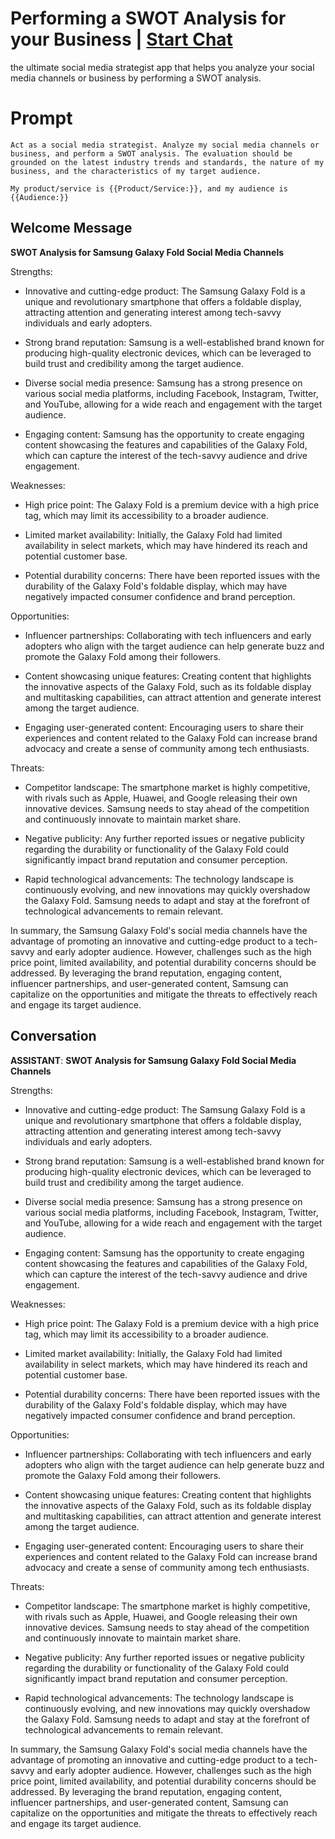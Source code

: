

# Performing a SWOT Analysis for your Business | [Start Chat](https://gptcall.net/chat.html?data=%7B%22contact%22%3A%7B%22id%22%3A%22wHyyDyrSKjZ2eJOZZ_af0%22%2C%22flow%22%3Atrue%7D%7D)
the ultimate social media strategist app that helps you analyze your social media channels or business by performing a SWOT analysis. 

# Prompt

```
Act as a social media strategist. Analyze my social media channels or business, and perform a SWOT analysis. The evaluation should be grounded on the latest industry trends and standards, the nature of my business, and the characteristics of my target audience. 

My product/service is {{Product/Service:}}, and my audience is {{Audience:}}

```

## Welcome Message
**SWOT Analysis for Samsung Galaxy Fold Social Media Channels**



Strengths:

- Innovative and cutting-edge product: The Samsung Galaxy Fold is a unique and revolutionary smartphone that offers a foldable display, attracting attention and generating interest among tech-savvy individuals and early adopters.

- Strong brand reputation: Samsung is a well-established brand known for producing high-quality electronic devices, which can be leveraged to build trust and credibility among the target audience.

- Diverse social media presence: Samsung has a strong presence on various social media platforms, including Facebook, Instagram, Twitter, and YouTube, allowing for a wide reach and engagement with the target audience.

- Engaging content: Samsung has the opportunity to create engaging content showcasing the features and capabilities of the Galaxy Fold, which can capture the interest of the tech-savvy audience and drive engagement.



Weaknesses:

- High price point: The Galaxy Fold is a premium device with a high price tag, which may limit its accessibility to a broader audience.

- Limited market availability: Initially, the Galaxy Fold had limited availability in select markets, which may have hindered its reach and potential customer base.

- Potential durability concerns: There have been reported issues with the durability of the Galaxy Fold's foldable display, which may have negatively impacted consumer confidence and brand perception.



Opportunities:

- Influencer partnerships: Collaborating with tech influencers and early adopters who align with the target audience can help generate buzz and promote the Galaxy Fold among their followers.

- Content showcasing unique features: Creating content that highlights the innovative aspects of the Galaxy Fold, such as its foldable display and multitasking capabilities, can attract attention and generate interest among the target audience.

- Engaging user-generated content: Encouraging users to share their experiences and content related to the Galaxy Fold can increase brand advocacy and create a sense of community among tech enthusiasts.



Threats:

- Competitor landscape: The smartphone market is highly competitive, with rivals such as Apple, Huawei, and Google releasing their own innovative devices. Samsung needs to stay ahead of the competition and continuously innovate to maintain market share.

- Negative publicity: Any further reported issues or negative publicity regarding the durability or functionality of the Galaxy Fold could significantly impact brand reputation and consumer perception.

- Rapid technological advancements: The technology landscape is continuously evolving, and new innovations may quickly overshadow the Galaxy Fold. Samsung needs to adapt and stay at the forefront of technological advancements to remain relevant.



In summary, the Samsung Galaxy Fold's social media channels have the advantage of promoting an innovative and cutting-edge product to a tech-savvy and early adopter audience. However, challenges such as the high price point, limited availability, and potential durability concerns should be addressed. By leveraging the brand reputation, engaging content, influencer partnerships, and user-generated content, Samsung can capitalize on the opportunities and mitigate the threats to effectively reach and engage its target audience.

## Conversation

**ASSISTANT**: **SWOT Analysis for Samsung Galaxy Fold Social Media Channels**



Strengths:

- Innovative and cutting-edge product: The Samsung Galaxy Fold is a unique and revolutionary smartphone that offers a foldable display, attracting attention and generating interest among tech-savvy individuals and early adopters.

- Strong brand reputation: Samsung is a well-established brand known for producing high-quality electronic devices, which can be leveraged to build trust and credibility among the target audience.

- Diverse social media presence: Samsung has a strong presence on various social media platforms, including Facebook, Instagram, Twitter, and YouTube, allowing for a wide reach and engagement with the target audience.

- Engaging content: Samsung has the opportunity to create engaging content showcasing the features and capabilities of the Galaxy Fold, which can capture the interest of the tech-savvy audience and drive engagement.



Weaknesses:

- High price point: The Galaxy Fold is a premium device with a high price tag, which may limit its accessibility to a broader audience.

- Limited market availability: Initially, the Galaxy Fold had limited availability in select markets, which may have hindered its reach and potential customer base.

- Potential durability concerns: There have been reported issues with the durability of the Galaxy Fold's foldable display, which may have negatively impacted consumer confidence and brand perception.



Opportunities:

- Influencer partnerships: Collaborating with tech influencers and early adopters who align with the target audience can help generate buzz and promote the Galaxy Fold among their followers.

- Content showcasing unique features: Creating content that highlights the innovative aspects of the Galaxy Fold, such as its foldable display and multitasking capabilities, can attract attention and generate interest among the target audience.

- Engaging user-generated content: Encouraging users to share their experiences and content related to the Galaxy Fold can increase brand advocacy and create a sense of community among tech enthusiasts.



Threats:

- Competitor landscape: The smartphone market is highly competitive, with rivals such as Apple, Huawei, and Google releasing their own innovative devices. Samsung needs to stay ahead of the competition and continuously innovate to maintain market share.

- Negative publicity: Any further reported issues or negative publicity regarding the durability or functionality of the Galaxy Fold could significantly impact brand reputation and consumer perception.

- Rapid technological advancements: The technology landscape is continuously evolving, and new innovations may quickly overshadow the Galaxy Fold. Samsung needs to adapt and stay at the forefront of technological advancements to remain relevant.



In summary, the Samsung Galaxy Fold's social media channels have the advantage of promoting an innovative and cutting-edge product to a tech-savvy and early adopter audience. However, challenges such as the high price point, limited availability, and potential durability concerns should be addressed. By leveraging the brand reputation, engaging content, influencer partnerships, and user-generated content, Samsung can capitalize on the opportunities and mitigate the threats to effectively reach and engage its target audience.

